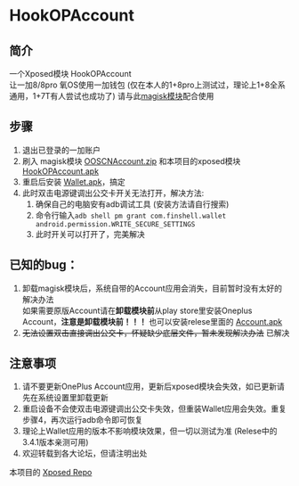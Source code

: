 # HookOPAccount
## 简介
一个Xposed模块 HookOPAccount  
让一加8/8pro 氧OS使用一加钱包 (仅在本人的1+8pro上测试过，理论上1+8全系通用，1+7T有人尝试也成功了)
请与此[magisk模块](https://github.com/kiritoxkiriko/HookOPAccount/releases/download/1.2/OOSCNAccount.zip)配合使用

## 步骤
1. 退出已登录的一加账户
2. 刷入 magisk模块 [OOSCNAccount.zip](https://github.com/kiritoxkiriko/HookOPAccount/releases/download/latest/OOSCNAccount.zip) 和本项目的xposed模块 [HookOPAccount.apk](https://github.com/kiritoxkiriko/HookOPAccount/releases/download/latest/HookOPAccount.apk)
3. 重启后安装 [Wallet.apk](https://github.com/kiritoxkiriko/HookOPAccount/releases/download/latest/Wallet.apk)，搞定
4. 此时双击电源键调出公交卡开关无法打开，解决方法:
   1. 确保自己的电脑安有adb调试工具 (安装方法请自行搜索)
   2. 命令行输入```adb shell pm grant com.finshell.wallet android.permission.WRITE_SECURE_SETTINGS```
   3. 此时开关可以打开了，完美解决 

## 已知的bug： 
1. 卸载magisk模块后，系统自带的Account应用会消失，目前暂时没有太好的解决办法   
   如果需要原版Account请在**卸载模块前**从play store里安装Oneplus Account，**注意是卸载模块前！！！** 也可以安装relese里面的 [Account.apk](https://github.com/kiritoxkiriko/HookOPAccount/releases/download/latest/Account.apk)
2. ~~无法设置双击直接调出公交卡，怀疑缺少底层文件，暂未发现解决办法~~ 已解决

## 注意事项
1. 请不要更新OnePlus Account应用，更新后xposed模块会失效，如已更新请先在系统设置里卸载更新
2. 重启设备不会使双击电源键调出公交卡失效，但重装Wallet应用会失效。重复步骤4，再次运行adb命令即可恢复
3. 理论上Wallet应用的版本不影响模块效果，但一切以测试为准 (Relese中的3.4.1版本亲测可用)
3. 欢迎转载到各大论坛，但请注明出处



本项目的 [Xposed Repo](https://repo.xposed.info/module/com.kiritoxkiriko.opaccounthook)




